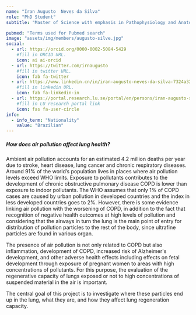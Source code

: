 ```yaml
---
name: "Iran Augusto  Neves da Silva"
role: "PhD Student"
subtitle: "Master of Science with emphasis in Pathophysiology and Anatomy - FMVZ- USP-Brazil. Specialist in Molecular Biology and Parasitology - IAL-SP. Bachelor of Biological Sciences UAM-SP."

pubmed: "Terms used for Pubmed search"
image: "assets/img/members/augusto-silve.jpg"
social:
  - url: https://orcid.org/0000-0002-5084-5429
    #fill in ORCID URL. 
    icon: ai ai-orcid
  - url: https://twitter.com/irnaugusto
    #fill in twitter URL. 
    icon: fab fa-twitter
  - url: https://www.linkedin.cn/in/iran-augusto-neves-da-silva-7324a326/
    #fill in linkedin URL. 
    icon: fab fa-linkedin-in
  - url: https://portal.research.lu.se/portal/en/persons/iran-augusto-silva(4ec5b5bc-deaa-45c9-9080-1b31cc355ebe).html
    #fill in LU research portal link
    icon: fas fa-user-circle
info:
  - info_term: "Nationality"
    value: "Brazilian"
---
```


##### How does air pollution affect lung health? 

Ambient air pollution accounts for an estimated 4.2 million deaths per year due to stroke, heart disease, lung cancer and chronic respiratory diseases. Around 91% of the world’s population lives in places where air pollution levels exceed WHO limits. Exposure to pollutants contributes to the development of chronic obstructive pulmonary disease COPD is lower than exposure to indoor pollutants. The WHO assumes that only 1% of COPD cases are caused by urban pollution in developed countries and the index in less developed countries goes to 2%. 
However, there is some evidence linking air pollution with the worsening of COPD, in addition to the fact that recognition of negative health outcomes at high levels of pollution and considering that the airways in turn the lung is the main point of entry for distribution of pollution particles to the rest of the body, since ultrafine particles are found in various organ. 

The presence of air pollution is not only related to COPD but also inflammation, development of COPD, increased risk of Alzheimer's development, and other adverse health effects including effects on fetal development through exposure of pregnant women to areas with high concentrations of pollutants. For this purpose, the evaluation of the regenerative capacity of lungs exposed or not to high concentrations of suspended material in the air is important. 

The central goal of this project is to investigate where these particles end up in the lung, what they are, and how they affect lung regeneration capacity.








 



